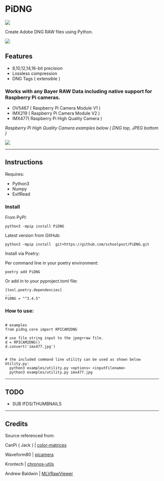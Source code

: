 PiDNG
=========
![](https://img.shields.io/badge/Version-3.4.4-green.svg)

Create Adobe DNG RAW files using Python.

![](https://raw.githubusercontent.com/schoolpost/PiDNG/master/docs/demo.jpg)

**Features**
------------

- 8,10,12,14,16-bit precision
- Lossless compression
- DNG Tags ( extensible )

### Works with any **Bayer RAW** Data including native support for **Raspberry Pi cameras**.
- OV5467 ( Raspberry Pi Camera Module V1 )
- IMX219 ( Raspberry Pi Camera Module V2 )
- IMX477( Raspberry Pi High Quality Camera )

*Raspberry Pi High Quality Camera examples below ( DNG top, JPEG bottom )*

![](https://raw.githubusercontent.com/schoolpost/PiDNG/master/docs/collage.jpg)

***

Instructions
------------

Requires: 
- Python3 
- Numpy  
- ExifRead


### Install

From PyPI:
```
python3 -mpip install PiDNG 
```

Latest version from GitHub:

```
python3 -mpip install  git+https://github.com/schoolpost/PiDNG.git
```

Install via Poetry:

Per command line in your poetry environment:
```
poetry add PiDNG 
```
Or add in to your pyproject.toml file:

```
[tool.poetry.dependencies]
...
PiDNG = "^3.4.5"
```


### How to use:

```

# examples
from pidng.core import RPICAM2DNG

# use file string input to the jpeg+raw file. 
d = RPICAM2DNG()
d.convert('imx477.jpg')


# the included command line utility can be used as shown below
Utility.py:
  python3 examples/utility.py <options> <inputFilename> 
  python3 examples/utility.py imx477.jpg  

```

***

TODO
------------

- SUB IFDS/THUMBNAILS

***

Credits
------------
Source referenced from:

CanPi ( Jack ) | [color-matrices](https://www.raspberrypi.org/forums/viewtopic.php?f=43&t=278828)

Waveform80 | [picamera](https://github.com/waveform80/picamera)

Krontech | [chronos-utils](https://github.com/krontech/chronos-utils)

Andrew Baldwin | [MLVRawViewer](https://bitbucket.org/baldand/mlrawviewer)


